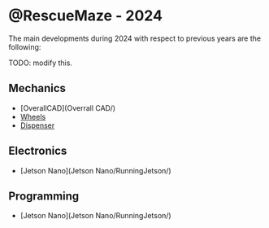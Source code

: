 # @RescueMaze - 2024

The main developments during 2024 with respect to previous years are the following:


TODO: modify this.
## Mechanics

- [OverallCAD](Overrall CAD/)
- [Wheels](Wheels/)
- [Dispenser](Dispenser/)

## Electronics

- [Jetson Nano](Jetson Nano/RunningJetson/)

## Programming

- [Jetson Nano](Jetson Nano/RunningJetson/)